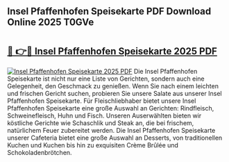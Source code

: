## Insel Pfaffenhofen Speisekarte PDF Download Online 2025 T0GVe

# <h2><a href="http://gc892c.nevu.top/?p=Insel+Pfaffenhofen+Speisekarte">🔗 👉🔴 Insel Pfaffenhofen Speisekarte 2025 PDF</a></h2>

[![Insel Pfaffenhofen Speisekarte 2025 PDF](https://i.imgur.com/dBaPXMq.png)](http://gc892c.nevu.top/?p=Insel+Pfaffenhofen+Speisekarte)
Die Insel Pfaffenhofen Speisekarte ist nicht nur eine Liste von Gerichten, sondern auch eine Gelegenheit, den Geschmack zu genießen. Wenn Sie nach einem leichten und frischen Gericht suchen, probieren Sie unsere Salate aus unserer Insel Pfaffenhofen Speisekarte. Für Fleischliebhaber bietet unsere Insel Pfaffenhofen Speisekarte eine große Auswahl an Gerichten: Rindfleisch, Schweinefleisch, Huhn und Fisch. Unseren Auserwählten bieten wir köstliche Gerichte wie Schaschlik und Steak an, die bei frischem, natürlichem Feuer zubereitet werden. Die Insel Pfaffenhofen Speisekarte unserer Cafeteria bietet eine große Auswahl an Desserts, von traditionellen Kuchen und Kuchen bis hin zu exquisiten Crème Brûlée und Schokoladenbrötchen.

